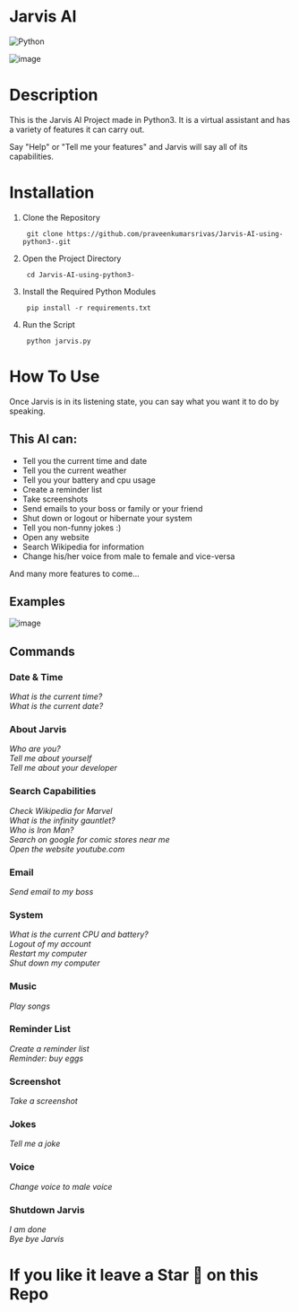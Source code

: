 # Jarvis AI

![Python](https://img.shields.io/badge/python-3670A0?style=plastic&logo=python&logoColor=ffdd54)

![image](https://user-images.githubusercontent.com/11313549/83199718-64016700-a15f-11ea-8d7e-9b04280841f9.png)

# Description

This is the Jarvis AI Project made in Python3. It is a virtual assistant and has a variety of features it can carry out.

Say "Help" or "Tell me your features" and Jarvis will say all of its capabilities.


# Installation

1. Clone the Repository

        git clone https://github.com/praveenkumarsrivas/Jarvis-AI-using-python3-.git

2. Open the Project Directory

        cd Jarvis-AI-using-python3-

3. Install the Required Python Modules

        pip install -r requirements.txt

4. Run the Script

        python jarvis.py


# How To Use

Once Jarvis is in its listening state, you can say what you want it to do by speaking.

## This AI can:

- Tell you the current time and date
- Tell you the current weather
- Tell you your battery and cpu usage
- Create a reminder list
- Take screenshots
- Send emails to your boss or family or your friend
- Shut down or logout or hibernate your system
- Tell you non-funny jokes :)
- Open any website
- Search Wikipedia for information
- Change his/her voice from male to female and vice-versa

And many more features to come...

## Examples

![image](https://user-images.githubusercontent.com/11313549/83199419-c312ac00-a15e-11ea-865c-54bfebae78bb.png)

## Commands

### Date & Time

*What is the current time?*  
*What is the current date?*


### About Jarvis

*Who are you?*  
*Tell me about yourself*  
*Tell me about your developer*


### Search Capabilities

*Check Wikipedia for Marvel*  
*What is the infinity gauntlet?*  
*Who is Iron Man?*  
*Search on google for comic stores near me*  
*Open the website youtube.com*


### Email
 
*Send email to my boss*


### System

*What is the current CPU and battery?*  
*Logout of my account*  
*Restart my computer*  
*Shut down my computer*


### Music
 
*Play songs*


### Reminder List

*Create a reminder list*  
*Reminder: buy eggs*


### Screenshot
 
*Take a screenshot*


### Jokes

*Tell me a joke*


### Voice 

*Change voice to male voice*


### Shutdown Jarvis

*I am done*  
*Bye bye Jarvis*


# If you like it leave a Star 🌟 on this Repo
